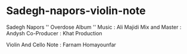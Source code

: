 # Sadegh-napors-violin-note

Sadegh Napors '' Overdose Album ''
Music : Ali Majidi
Mix and Master : Andysh
Co-Producer : Khat Production

Violin And Cello Note : Farnam Homayounfar

